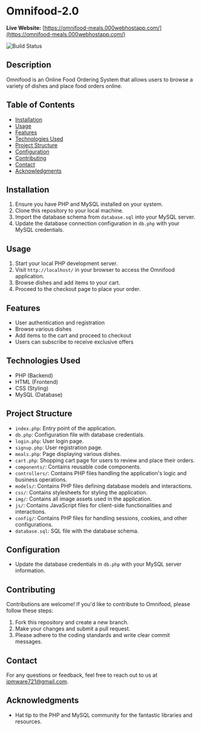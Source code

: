 # Omnifood-2.0

**Live Website:** [https://omnifood-meals.000webhostapp.com/](https://omnifood-meals.000webhostapp.com/)

![Build Status](https://img.shields.io/badge/build-passing-brightgreen)

## Description
Omnifood is an Online Food Ordering System that allows users to browse a variety of dishes and place food orders online.

## Table of Contents
- [Installation](#installation)
- [Usage](#usage)
- [Features](#features)
- [Technologies Used](#technologies-used)
- [Project Structure](#project-structure)
- [Configuration](#configuration)
- [Contributing](#contributing)
- [Contact](#contact)
- [Acknowledgments](#acknowledgments)

## Installation
1. Ensure you have PHP and MySQL installed on your system.
2. Clone this repository to your local machine.
3. Import the database schema from `database.sql` into your MySQL server.
4. Update the database connection configuration in `db.php` with your MySQL credentials.

## Usage
1. Start your local PHP development server.
2. Visit `http://localhost/` in your browser to access the Omnifood application.
3. Browse dishes and add items to your cart.
4. Proceed to the checkout page to place your order.

## Features
- User authentication and registration
- Browse various dishes
- Add items to the cart and proceed to checkout
- Users can subscribe to receive exclusive offers

## Technologies Used
- PHP (Backend)
- HTML (Frontend)
- CSS (Styling)
- MySQL (Database)

## Project Structure
- `index.php`: Entry point of the application.
- `db.php`: Configuration file with database credentials.
- `login.php`: User login page.
- `signup.php`: User registration page.
- `meals.php`: Page displaying various dishes.
- `cart.php`: Shopping cart page for users to review and place their orders.
- `components/`: Contains reusable code components.
- `controllers/`: Contains PHP files handling the application's logic and business operations.
- `models/`: Contains PHP files defining database models and interactions.
- `css/`: Contains stylesheets for styling the application.
- `img/`: Contains all image assets used in the application.
- `js/`: Contains JavaScript files for client-side functionalities and interactions.
- `config/`: Contains PHP files for handling sessions, cookies, and other configurations.
- `database.sql`: SQL file with the database schema.

## Configuration
- Update the database credentials in `db.php` with your MySQL server information.

## Contributing
Contributions are welcome! If you'd like to contribute to Omnifood, please follow these steps:
1. Fork this repository and create a new branch.
2. Make your changes and submit a pull request.
3. Please adhere to the coding standards and write clear commit messages.

## Contact
For any questions or feedback, feel free to reach out to us at jpmware721@gmail.com.

## Acknowledgments
- Hat tip to the PHP and MySQL community for the fantastic libraries and resources.
